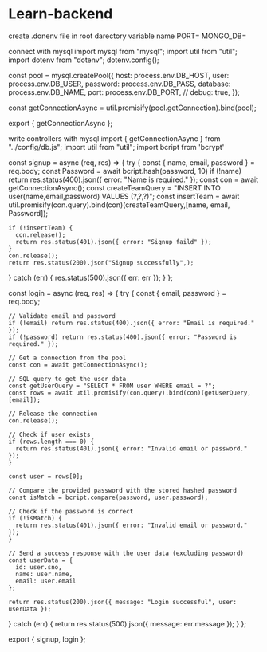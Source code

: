 # Learn-backend

create .donenv file in root darectory variable name 
PORT=
MONGO_DB=

connect with mysql
import mysql from "mysql";
import util from "util";
import dotenv  from "dotenv";
dotenv.config();

const pool = mysql.createPool({
  host: process.env.DB_HOST,
  user: process.env.DB_USER,
  password: process.env.DB_PASS,
  database: process.env.DB_NAME,
  port: process.env.DB_PORT,
  // debug: true,
});

const getConnectionAsync = util.promisify(pool.getConnection).bind(pool);

export { getConnectionAsync };


write controllers with mysql
import { getConnectionAsync } from "../config/db.js";
import util from "util";
import bcript from 'bcrypt'

const signup = async (req, res) => {
  try {
    const { name, email, password } = req.body;
    const Password = await bcript.hash(password, 10)
    if (!name) return res.status(400).json({ error: "Name is required." });
    const con = await getConnectionAsync();
    const createTeamQuery =
      "INSERT INTO user(name,email,password) VALUES (?,?,?)";
    const insertTeam = await util.promisify(con.query).bind(con)(createTeamQuery,[name, email, Password]);

    if (!insertTeam) {
      con.release();
      return res.status(401).json({ error: "Signup faild" });
    }
    con.release();
    return res.status(200).json("Signup successfully",);
  } catch (err) {
    res.status(500).json({ err: err });
  }
};

const login = async (req, res) => {
  try {
    const { email, password } = req.body;

    // Validate email and password
    if (!email) return res.status(400).json({ error: "Email is required." });
    if (!password) return res.status(400).json({ error: "Password is required." });

    // Get a connection from the pool
    const con = await getConnectionAsync();

    // SQL query to get the user data
    const getUserQuery = "SELECT * FROM user WHERE email = ?";
    const rows = await util.promisify(con.query).bind(con)(getUserQuery, [email]);

    // Release the connection
    con.release();

    // Check if user exists
    if (rows.length === 0) {
      return res.status(401).json({ error: "Invalid email or password." });
    }

    const user = rows[0];

    // Compare the provided password with the stored hashed password
    const isMatch = bcript.compare(password, user.password);

    // Check if the password is correct
    if (!isMatch) {
      return res.status(401).json({ error: "Invalid email or password." });
    }

    // Send a success response with the user data (excluding password)
    const userData = {
      id: user.sno,
      name: user.name,
      email: user.email
    };

    return res.status(200).json({ message: "Login successful", user: userData });
  } catch (err) {
    return res.status(500).json({ message: err.message });
  }
};



export { signup, login };
